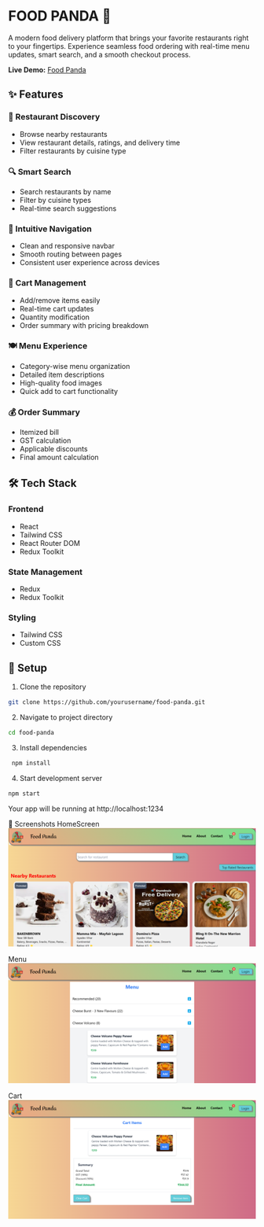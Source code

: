 # FOOD PANDA 🍔

A modern food delivery platform that brings your favorite restaurants right to your fingertips. Experience seamless food ordering with real-time menu updates, smart search, and a smooth checkout process.

**Live Demo:** [Food Panda](https://food-panda-3fc3f.web.app/)

## ✨ Features

### 🏪 Restaurant Discovery
- Browse nearby restaurants
- View restaurant details, ratings, and delivery time
- Filter restaurants by cuisine type

### 🔍 Smart Search
- Search restaurants by name
- Filter by cuisine types
- Real-time search suggestions

### 📱 Intuitive Navigation
- Clean and responsive navbar
- Smooth routing between pages
- Consistent user experience across devices

### 🛒 Cart Management
- Add/remove items easily
- Real-time cart updates
- Quantity modification
- Order summary with pricing breakdown

### 🍽️ Menu Experience
- Category-wise menu organization
- Detailed item descriptions
- High-quality food images
- Quick add to cart functionality

### 💰 Order Summary
- Itemized bill
- GST calculation
- Applicable discounts
- Final amount calculation

## 🛠️ Tech Stack

### Frontend
- React
- Tailwind CSS
- React Router DOM
- Redux Toolkit

### State Management
- Redux
- Redux Toolkit

### Styling
- Tailwind CSS
- Custom CSS

## 🚀 Setup

1. Clone the repository
  ```bash
  git clone https://github.com/yourusername/food-panda.git
  ```
2. Navigate to project directory
``` bash
cd food-panda
 ```

3. Install dependencies
  ``` bash
   npm install
  ```

4. Start development server
 ``` bash
 npm start
 ```

Your app will be running at http://localhost:1234

📱 Screenshots
HomeScreen
![](https://github.com/Rahul1227/Food-Panda/blob/main/picture/Home%20Screen.png)


Menu
![](https://github.com/Rahul1227/Food-Panda/blob/main/picture/Menu.png)

Cart
![](https://github.com/Rahul1227/Food-Panda/blob/main/picture/Cart.png)
